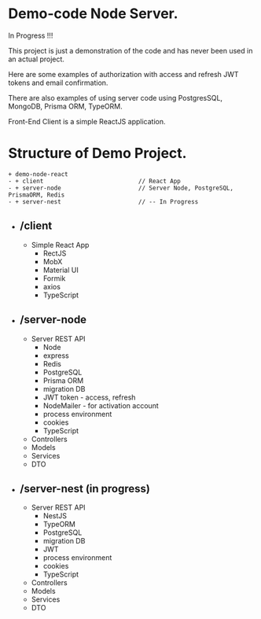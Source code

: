# Demo-code Node Server.
In Progress !!!

This project is just a demonstration of the code and has never been used in an actual project.

Here are some examples of authorization with access and refresh JWT tokens and email confirmation.

There are also examples of using server code using PostgresSQL, MongoDB, Prisma ORM, TypeORM.

Front-End Client is a simple ReactJS application.

# Structure of Demo Project.
```
+ demo-node-react
- + client                           // React App
- + server-node                      // Server Node, PostgreSQL, PrismaORM, Redis
- + server-nest                      // -- In Progress
```

- ## /client
  - Simple React App
    - RectJS
    - MobX
    - Material UI
    - Formik
    - axios
    - TypeScript

- ## /server-node
  - Server REST API
    - Node
    - express
    - Redis
    - PostgreSQL
    - Prisma ORM
    - migration DB
    - JWT token - access, refresh
    - NodeMailer - for activation account
    - process environment
    - cookies
    - TypeScript
  - Controllers
  - Models
  - Services
  - DTO

- ## /server-nest (in progress)
  - Server REST API
    - NestJS
    - TypeORM
    - PostgreSQL
    - migration DB
    - JWT
    - process environment
    - cookies
    - TypeScript
  - Controllers
  - Models
  - Services
  - DTO
